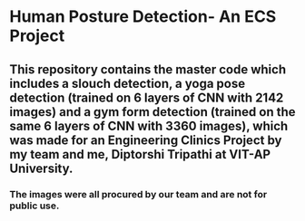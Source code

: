 # Human Posture Detection- An ECS Project
## This repository contains the master code which includes a slouch detection, a yoga pose detection (trained on 6 layers of CNN with 2142 images) and a gym form detection (trained on the same 6 layers of CNN with 3360 images), which was made for an Engineering Clinics Project by my team and me, Diptorshi Tripathi at VIT-AP University.

### The images were all procured by our team and are not for public use.
